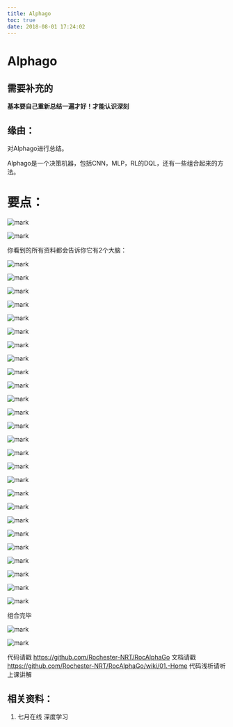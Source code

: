 ```yaml
---
title: Alphago
toc: true
date: 2018-08-01 17:24:02
---
```

# Alphago

## 需要补充的

**基本要自己重新总结一遍才好！才能认识深刻**



## 缘由：

对Alphago进行总结。

Alphago是一个决策机器，包括CNN，MLP，RL的DQL，还有一些组合起来的方法。


# 要点：

![mark](http://pacdb2bfr.bkt.clouddn.com/blog/image/180727/J4igIKIJdg.png?imageslim)

![mark](http://pacdb2bfr.bkt.clouddn.com/blog/image/180727/IEdeJLAkCC.png?imageslim)

你看到的所有资料都会告诉你它有2个大脑：


![mark](http://pacdb2bfr.bkt.clouddn.com/blog/image/180727/B7LI3iCAel.png?imageslim)



![mark](http://pacdb2bfr.bkt.clouddn.com/blog/image/180727/f0ck3b4LjA.png?imageslim)



![mark](http://pacdb2bfr.bkt.clouddn.com/blog/image/180727/Hl3K45bjAL.png?imageslim)



![mark](http://pacdb2bfr.bkt.clouddn.com/blog/image/180727/61I09F404B.png?imageslim)



![mark](http://pacdb2bfr.bkt.clouddn.com/blog/image/180727/052HdBlLhG.png?imageslim)



![mark](http://pacdb2bfr.bkt.clouddn.com/blog/image/180727/LlJ5L4ka5e.png?imageslim)



![mark](http://pacdb2bfr.bkt.clouddn.com/blog/image/180727/4JAabhK13L.png?imageslim)



![mark](http://pacdb2bfr.bkt.clouddn.com/blog/image/180727/J6Jc4bgE9k.png?imageslim)



![mark](http://pacdb2bfr.bkt.clouddn.com/blog/image/180727/Ga362Fe2fD.png?imageslim)



![mark](http://pacdb2bfr.bkt.clouddn.com/blog/image/180727/j8577mChaL.png?imageslim)



![mark](http://pacdb2bfr.bkt.clouddn.com/blog/image/180727/i5e505aa7F.png?imageslim)



![mark](http://pacdb2bfr.bkt.clouddn.com/blog/image/180727/AIclgc7IEk.png?imageslim)



![mark](http://pacdb2bfr.bkt.clouddn.com/blog/image/180727/F9aF46ia1D.png?imageslim)



![mark](http://pacdb2bfr.bkt.clouddn.com/blog/image/180727/F1BLJIkcJh.png?imageslim)



![mark](http://pacdb2bfr.bkt.clouddn.com/blog/image/180727/KkK3JJjf3B.png?imageslim)



![mark](http://pacdb2bfr.bkt.clouddn.com/blog/image/180727/JbdKJ2E3mc.png?imageslim)



![mark](http://pacdb2bfr.bkt.clouddn.com/blog/image/180727/gi5KJ8kE0f.png?imageslim)



![mark](http://pacdb2bfr.bkt.clouddn.com/blog/image/180727/afkBaIG8Hh.png?imageslim)



![mark](http://pacdb2bfr.bkt.clouddn.com/blog/image/180727/BfDKd9A50D.png?imageslim)



![mark](http://pacdb2bfr.bkt.clouddn.com/blog/image/180727/jbg9b8cm8B.png?imageslim)



![mark](http://pacdb2bfr.bkt.clouddn.com/blog/image/180727/HgFBiJamIB.png?imageslim)



![mark](http://pacdb2bfr.bkt.clouddn.com/blog/image/180727/CH0IIkLJiK.png?imageslim)



![mark](http://pacdb2bfr.bkt.clouddn.com/blog/image/180727/8mGaGdB3K1.png?imageslim)



![mark](http://pacdb2bfr.bkt.clouddn.com/blog/image/180727/iEIlLjld3A.png?imageslim)



![mark](http://pacdb2bfr.bkt.clouddn.com/blog/image/180727/Ag5KLi94bf.png?imageslim)



![mark](http://pacdb2bfr.bkt.clouddn.com/blog/image/180727/3F5c4Gk6lj.png?imageslim)

组合完毕


![mark](http://pacdb2bfr.bkt.clouddn.com/blog/image/180727/74Cahe947l.png?imageslim)



![mark](http://pacdb2bfr.bkt.clouddn.com/blog/image/180727/DgHEE4f53f.png?imageslim)

代码请戳
https://github.com/Rochester-NRT/RocAlphaGo
文档请戳
https://github.com/Rochester-NRT/RocAlphaGo/wiki/01.-Home
代码浅析请听上课讲解








## 相关资料：

1. 七月在线 深度学习
